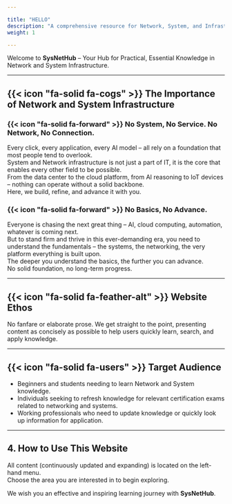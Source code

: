 ```yaml
---

title: "HELLO"
description: "A comprehensive resource for Network, System, and Infrastructure studies."
weight: 1

---
```


Welcome to **SysNetHub** – Your Hub for Practical, Essential Knowledge in Network and System Infrastructure.

---

## {{< icon "fa-solid fa-cogs" >}} The Importance of Network and System Infrastructure


### {{< icon "fa-solid fa-forward" >}} No System, No Service. No Network, No Connection.

Every click, every application, every AI model – all rely on a foundation that most people tend to overlook.  
System and Network infrastructure is not just a part of IT, it is the core that enables every other field to be possible.  
From the data center to the cloud platform, from AI reasoning to IoT devices – nothing can operate without a solid backbone.  
Here, we build, refine, and advance it with you.


### {{< icon "fa-solid fa-forward" >}} No Basics, No Advance.

Everyone is chasing the next great thing – AI, cloud computing, automation, whatever is coming next.  
But to stand firm and thrive in this ever-demanding era, you need to understand the fundamentals – the systems, the networking, the very platform everything is built upon.  
The deeper you understand the basics, the further you can advance.  
No solid foundation, no long-term progress.

---

## {{< icon "fa-solid fa-feather-alt" >}} Website Ethos

No fanfare or elaborate prose. We get straight to the point, presenting content as concisely as possible to help users quickly learn, search, and apply knowledge.

---

## {{< icon "fa-solid fa-users" >}} Target Audience

- <i class="fas fa-user-graduate"></i> Beginners and students needing to learn Network and System knowledge.  
- <i class="fas fa-certificate"></i> Individuals seeking to refresh knowledge for relevant certification exams related to networking and systems.  
- <i class="fas fa-briefcase"></i> Working professionals who need to update knowledge or quickly look up information for application.

---

## 4. How to Use This Website

All content (continuously updated and expanding) is located on the left-hand menu.  
Choose the area you are interested in to begin exploring.

We wish you an effective and inspiring learning journey with **SysNetHub**.
